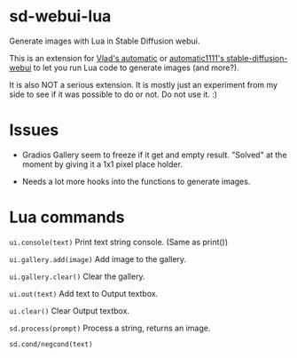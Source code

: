 # sd-webui-lua
Generate images with Lua in Stable Diffusion webui.

This is an extension for [Vlad's automatic](https://github.com/vladmandic/automatic/) or [automatic1111's stable-diffusion-webui](https://github.com/AUTOMATIC1111/stable-diffusion-webui) to let you run Lua code to generate images (and more?).

It is also NOT a serious extension. It is mostly just an experiment from my side to see if it was possible to do or not. Do not use it. :)

# Issues

* Gradios Gallery seem to freeze if it get and empty result. "Solved" at the moment by giving it a 1x1 pixel place holder.

* Needs a lot more hooks into the functions to generate images.

# Lua commands

`ui.console(text)` Print text string console. (Same as print()) 

`ui.gallery.add(image)` Add image to the gallery.

`ui.gallery.clear()` Clear the gallery.

`ui.out(text)` Add text to Output textbox.

`ui.clear()` Clear Output textbox.

`sd.process(prompt)` Process a string, returns an image.

`sd.cond/negcond(text)` 

